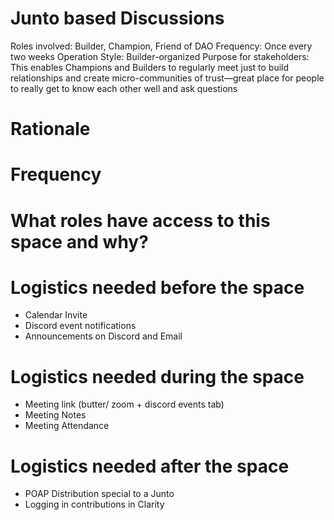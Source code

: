 # Junto based Discussions

Roles involved: Builder, Champion, Friend of DAO
Frequency: Once every two weeks
Operation Style: Builder-organized
Purpose for stakeholders: This enables Champions and Builders to regularly meet just to build relationships and create micro-communities of trust—great place for people to really get to know each other well and ask questions

# Rationale

# Frequency

# What roles have access to this space and why?

# Logistics needed before the space

- Calendar Invite
- Discord event notifications
- Announcements on Discord and Email

# Logistics needed during the space

- Meeting link  (butter/ zoom + discord events tab)
- Meeting Notes
- Meeting Attendance

# Logistics needed after the space

- POAP Distribution special to a Junto
- Logging in contributions in Clarity